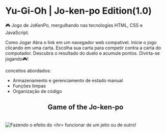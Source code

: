 # Yu-Gi-Oh | Jo-ken-po Edition(1.0)

🎮 Jogo de JoKenPo, mergulhando nas tecnologias HTML, CSS e JavaScript.

Como Jogar
Abra o link em um navegador web compatível.
Inicie o jogo clicando em uma carta.
Escolha sua carta para competir contra a carta do computador.
Descubra o resultado do duelo e acumule pontos.
Divirta-se jogando🎮!

conceitos abordados:

- Armazenamento e gerenciamento de estado manual
- Funções limpas
- Organização de código


<h2 align="center">Game of the Jo-ken-po</h2>
<br>
<img align="center" src="https://i.imgur.com/3uQk3bx.png" alt=""> 
<br> 
<img align="center center" src="https://i.imgur.com/Zi7HBrj.png" alt="Fazendo o efeito do <hr> funcionar de um jeito ou de outro!">
<br>
<img align="center" src="https://i.imgur.com/mtkKSBn.png" alt=""> 
